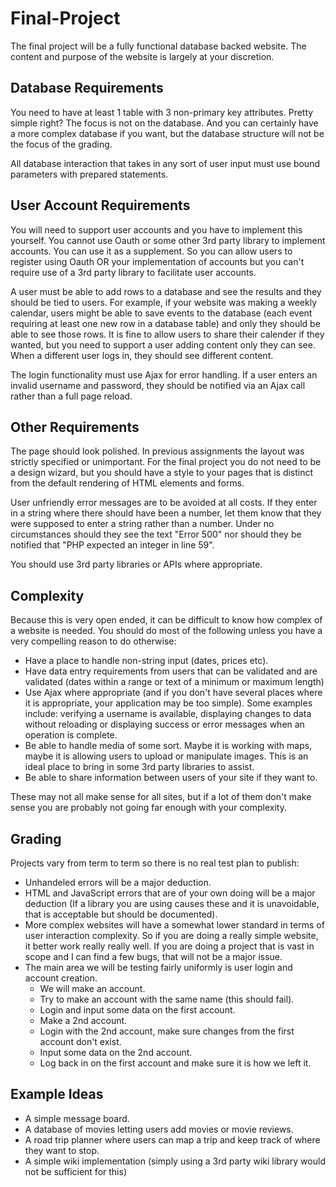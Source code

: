 Final-Project
=============
The final project will be a fully functional database backed website. The content and purpose of the website is largely at your discretion.

Database Requirements
---------------------
You need to have at least 1 table with 3 non-primary key attributes. Pretty simple right? The focus is not on the database. 
And you can certainly have a more complex database if you want, but the database structure will not be the focus of the grading.

All database interaction that takes in any sort of user input must use bound parameters with prepared statements.

User Account Requirements
-------------------------
You will need to support user accounts and you have to implement this yourself. You cannot use Oauth or some other 3rd party library to implement accounts. You can use it as a supplement. So you can allow users to register using Oauth OR your implementation of accounts but you can't require use of a 3rd party library to facilitate user accounts.

A user must be able to add rows to a database and see the results and they should be tied to users. For example, if your website was making a weekly calendar, users might be able to save events to the database 
(each event requiring at least one new row in a database table) and only they should be able to see those rows. It is fine to allow users to share their calender if they wanted, but you need to support a user adding content only they can see. When a different user logs in, they should see different content.

The login functionality must use Ajax for error handling. If a user enters an invalid username and password, they should be notified via an Ajax call rather than a full page reload.

Other Requirements
------------------
The page should look polished. In previous assignments the layout was strictly specified or unimportant. For the final project you do not need to be a design wizard, but you should have a style to your pages that is distinct from the default rendering of HTML elements and forms.

User unfriendly error messages are to be avoided at all costs. If they enter in a string where there should have been a number, let them know that they were supposed to enter a string rather than a number. Under no circumstances should they see the text "Error 500" nor should they be notified that "PHP expected an integer in line 59".

You should use 3rd party libraries or APIs where appropriate.

Complexity
----------
Because this is very open ended, it can be difficult to know how complex of a website is needed. You should do most of the following unless you have a very compelling reason to do otherwise:
 - Have a place to handle non-string input (dates, prices etc).
 - Have data entry requirements from users that can be validated and are validated (dates within a range or text of a minimum or maximum length)
 - Use Ajax where appropriate (and if you don't have several places where it is appropriate, your application may be too simple). Some examples include: verifying a username is available, displaying 
 changes to data without reloading or displaying success or error messages when an operation is complete.
 - Be able to handle media of some sort. Maybe it is working with maps, maybe it is allowing users to upload or manipulate images. 
 This is an ideal place to bring in some 3rd party libraries to assist.
 - Be able to share information between users of your site if they want to.
 
These may not all make sense for all sites, but if a lot of them don't make sense you are probably not going far enough with your complexity. 

Grading
-------
Projects vary from term to term so there is no real test plan to publish:

 - Unhandeled errors will be a major deduction.
 - HTML and JavaScript errors that are of your own doing will be a major deduction (If a library you are using causes these and it is unavoidable, that is acceptable but should be documented).
 - More complex websites will have a somewhat lower standard in terms of user interaction complexity. So if you are doing a really simple website, it better work really really well. If you are doing a project that is vast in scope and I can find a few bugs, that will not be a major issue.
 - The main area we will be testing fairly uniformly is user login and account creation.
 	- We will make an account.
 	- Try to make an account with the same name (this should fail).
 	- Login and input some data on the first account.
 	- Make a 2nd account.
 	- Login with the 2nd account, make sure changes from the first account don't exist.
 	- Input some data on the 2nd account.
 	- Log back in on the first account and make sure it is how we left it.
 
Example Ideas
-------------
 - A simple message board.
 - A database of movies letting users add movies or movie reviews.
 - A road trip planner where users can map a trip and keep track of where they want to stop.
 - A simple wiki implementation (simply using a 3rd party wiki library would not be sufficient for this)
